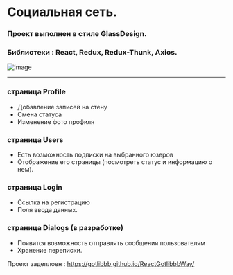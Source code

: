 # Социальная сеть.


### Проект выполнен в стиле GlassDesign.
### Библиотеки : React, Redux, Redux-Thunk, Axios.

![image](https://user-images.githubusercontent.com/70148369/120896729-709a8400-c62b-11eb-80fa-a0fb61df68ac.png)

****
### страница Profile
- Добавление записей на стену
- Смена статуса
- Изменение фото профиля

### страница Users
- Есть возможность подписки на выбранного юзеров
- Отображение его страницы (посмотреть статус и информацию о нем).

### страница Login
- Ссылка на регистрацию
- Поля ввода данных.

### страница Dialogs (в разработке)
- Появится возможность отправлять сообщения пользователям
- Хранение переписки.

Проект задеплоен : https://gotlibbb.github.io/ReactGotlibbbWay/
